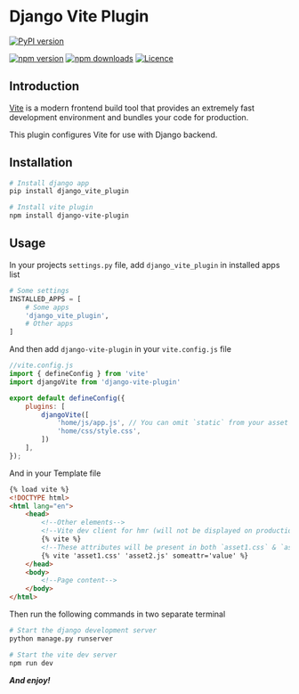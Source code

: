 # Django Vite Plugin

[![PyPI version](https://badge.fury.io/py/django-vite-plugin.svg)](https://badge.fury.io/py/django-vite-plugin)


[![npm version](https://img.shields.io/npm/v/django-vite-plugin)](https://www.npmjs.com/package/django-vite-plugin)
[![npm downloads](https://img.shields.io/npm/dt/django-vite-plugin)](https://www.npmjs.com/package/django-vite-plugin)
[![Licence](https://img.shields.io/npm/l/django-vite-plugin)](https://www.npmjs.com/package/django-vite-plugin)

## Introduction

[Vite](https://vitejs.dev) is a modern frontend build tool that provides an extremely fast development environment and bundles your code for production.

This plugin configures Vite for use with Django backend.

## Installation

```sh
# Install django app
pip install django_vite_plugin

# Install vite plugin
npm install django-vite-plugin
```

## Usage

In your projects `settings.py` file, add `django_vite_plugin` in installed apps list


```python
# Some settings
INSTALLED_APPS = [
    # Some apps
    'django_vite_plugin',
    # Other apps
]
```


And then add `django-vite-plugin` in your `vite.config.js` file

```javascript
//vite.config.js
import { defineConfig } from 'vite'
import djangoVite from 'django-vite-plugin'

export default defineConfig({
    plugins: [
        djangoVite([
            'home/js/app.js', // You can omit `static` from your asset paths
            'home/css/style.css',
        ])
    ],
});
```

And in your Template file
```html
{% load vite %}
<!DOCTYPE html>
<html lang="en">
    <head>
        <!--Other elements-->
        <!--Vite dev client for hmr (will not be displayed on production)-->
        {% vite %}
        <!--These attributes will be present in both `asset1.css` & `asset2.js`-->
        {% vite 'asset1.css' 'asset2.js' someattr='value' %}
    </head>
    <body>
        <!--Page content-->
    </body>
</html>
```

Then run the following commands in two separate terminal

```sh
# Start the django development server
python manage.py runserver

# Start the vite dev server
npm run dev
```
***And enjoy!***